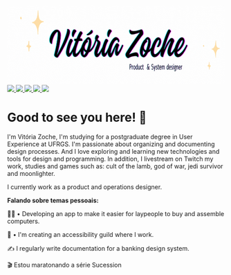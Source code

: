 <img height="180em" src="Vitória.gif">

<div style="display:inline_block">
   <a href="https://twitter.com/vitoriazzp" target="_blank">
      <img src="https://img.shields.io/badge/Twitter-1DA1F2?style=for-the-badge&logo=twitter&logoColor=white">
   </a>
  <a href="https://twitch.tv/vitoriazzp" target="_blank">
      <img src="https://img.shields.io/badge/Twitch-%239146FF.svg?style=for-the-badge&logo=Twitch&logoColor=white">
   </a>
  
   <a href="https://dev.to/vitoriazzp" target="_blank">
      <img src="https://img.shields.io/badge/dev.to-0A0A0A?style=for-the-badge&logo=dev.to&logoColor=white">
   </a>
   <a href="https://linkedin.com/in/vitoriazzp" target="_blank">
      <img src="https://img.shields.io/badge/LinkedIn-0077B5?style=for-the-badge&logo=linkedin&logoColor=white">
   </a>
   <a href="https://www.figma.com/@vitoriazzp" target="_blank">
      <img src="https://img.shields.io/badge/figma-%23F24E1E.svg?style=for-the-badge&logo=figma&logoColor=white">
   </a>
</div>

# Good to see you here! 👋
 
I'm Vitória Zoche, I'm studying for a postgraduate degree in User Experience at UFRGS. I'm passionate about organizing and documenting design processes. And I love exploring and learning new technologies and tools for design and programming. In addition, I livestream on Twitch my work, studies and games such as: cult of the lamb, god of war, jedi survivor and moonlighter.

I currently work as a product and operations designer.

**Falando sobre temas pessoais:**

👩‍💻 • Developing an app to make it easier for laypeople to buy and assemble computers.

🧩 • I'm creating an accessibility guild where I work.

✍ I regularly write documentation for a banking design system.

🎬 Estou maratonando a série Sucession
